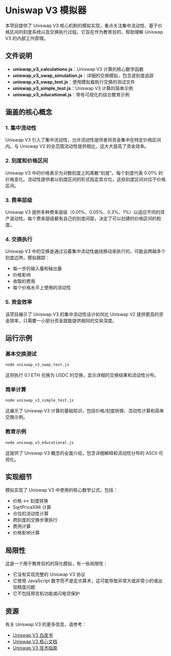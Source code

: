 # Uniswap V3 模拟器

本项目提供了 Uniswap V3 核心机制的模拟实现，重点关注集中流动性、基于价格区间的刻度系统以及交换执行过程。它旨在作为教育目的，帮助理解 Uniswap V3 的内部工作原理。

## 文件说明

- **uniswap_v3_calculations.js**：Uniswap V3 计算的核心数学函数
- **uniswap_v3_swap_simulation.js**：详细的交换模拟，包含逐刻度追踪
- **uniswap_v3_swap_test.js**：使用模拟器执行交换的测试文件
- **uniswap_v3_simple_test.js**：Uniswap V3 计算的简单示例
- **uniswap_v3_educational.js**：带有可视化的综合教育示例

## 涵盖的核心概念

### 1. 集中流动性

Uniswap V3 引入了集中流动性，允许流动性提供者将资金集中在特定价格区间内。与 Uniswap V2 的全范围流动性提供相比，这大大提高了资金效率。

### 2. 刻度和价格区间

Uniswap V3 中的价格表示为对数刻度上的离散"刻度"。每个刻度代表 0.01% 的价格变化。流动性提供者以刻度区间的形式指定其仓位，这些刻度区间对应于价格区间。

### 3. 费率层级

Uniswap V3 提供多种费率层级（0.01%、0.05%、0.3%、1%）以适应不同的资产波动性。每个费率层级都有自己的刻度间距，决定了可以创建的价格区间的粒度。

### 4. 交换执行

Uniswap V3 中的交换是通过沿着集中流动性曲线移动来执行的，可能会跨越多个刻度边界。模拟跟踪：
- 每一步的输入量和输出量
- 价格影响
- 收取的费用
- 每个价格水平上使用的流动性

### 5. 资金效率

该项目展示了 Uniswap V3 的集中流动性设计如何比 Uniswap V2 提供更高的资金效率，只需要一小部分资金就能提供相同的交易深度。

## 运行示例

### 基本交换测试

```bash
node uniswap_v3_swap_test.js
```

这将执行 0.1 ETH 兑换为 USDC 的交换，显示详细的交换结果和流动性分布。

### 简单计算

```bash
node uniswap_v3_simple_test.js
```

这展示了 Uniswap V3 计算的基础知识，包括价格/刻度转换、流动性计算和简单交换示例。

### 教育示例

```bash
node uniswap_v3_educational.js
```

这提供了 Uniswap V3 概念的全面介绍，包含详细解释和流动性分布的 ASCII 可视化。

## 实现细节

模拟实现了 Uniswap V3 中使用的核心数学公式，包括：

- 价格 <-> 刻度转换
- SqrtPriceX96 计算
- 仓位的流动性计算
- 跨刻度的交换步骤执行
- 费用计算
- 价格影响计算

## 局限性

这是一个用于教育目的的简化模拟，有一些局限性：

- 它没有实现完整的 Uniswap V3 协议
- 它使用 JavaScript 数字而不是定点算术，这可能导致非常大或非常小的值出现精度问题
- 它不包括预言机功能或闪电贷保护

## 资源

有关 Uniswap V3 的更多信息，请参考：

- [Uniswap V3 白皮书](https://uniswap.org/whitepaper-v3.pdf)
- [Uniswap V3 核心文档](https://docs.uniswap.org/protocol/concepts/V3-overview/concentrated-liquidity)
- [Uniswap V3 技术指南](https://docs.uniswap.org/protocol/reference/core/libraries/SqrtPriceMath)






